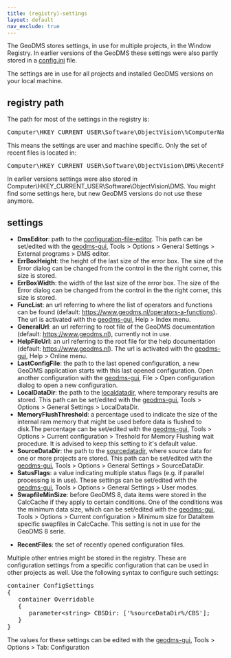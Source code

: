 ```yaml
---
title: (registry)-settings
layout: default
nav_exclude: true
---
```

The GeoDMS stores settings, in use for multiple projects, in the Window Registry. In earlier versions of the GeoDMS these settings were also partly stored in a [config.ini](config.ini) file.

The settings are in use for all projects and installed GeoDMS versions on your local machine.

## registry path

The path for most of the settings in the registry is: 
<pre>
Computer\HKEY_CURRENT_USER\Software\ObjectVision\%ComputerName%\GeoDMS.
</pre>

This means the settings are user and machine specific. Only the set of recent files is located in:
<pre>
Computer\HKEY_CURRENT_USER\Software\ObjectVision\DMS\RecentFiles 
</pre>

In earlier versions settings were also stored in Computer\\HKEY_CURRENT_USER\\Software\\ObjectVision\\DMS. You might find some settings here, but new GeoDMS versions do not use these anymore.

## settings

-   **DmsEditor**: path to the [configuration-file-editor](configuration-file-editor). This path can be set/edited with the [geodms-gui](geodms-gui), Tools > Options > General Settings > External programs > DMS editor.
-   **ErrBoxHeight**: the height of the last size of the error box. The size of the Error dialog can be changed from the control in the the right corner, this size is stored.
-   **ErrBoxWidth**: the width of the last size of the error box. The size of the Error dialog can be changed from the control in the the right corner, this size is stored.
-   **FuncList**: an url referring to where the list of operators and functions can be found (default: <https://www.geodms.nl/operators-a-functions>). The url is activated with the [geodms-gui](geodms-gui), Help > Index menu.
-   **GeneralUrl**: an url referring to root file of the GeoDMS documentation (default: <https://www.geodms.nl>), currently not in use.
-   **HelpFileUrl**: an url referring to the root file for the help documentation (default: <https://www.geodms.nl>). The url is activated with the [geodms-gui](geodms-gui), Help > Online menu.
-   **LastConfigFile**: the path to the last opened configuration, a new  GeoDMS applicatiion starts with this last opened configuration. Open another configuration with the [geodms-gui](geodms-gui), File > Open configuration dialog to open a new configuration.
-   **LocalDataDir**: the path to the [localdatadir](localdatadir), where temporary results are stored. This path can be set/edited with the [geodms-gui](geodms-gui), Tools > Options > General Settings > LocalDataDir.
-   **MemoryFlushThreshold**: a percentage used to indicate the size of the internal ram memory that might be used before data is flushed to disk.The percentage can be set/edited with the [geodms-gui](geodms-gui), Tools > Options > Current configuration > Treshold for Memory Flushing wait procedure. 
      It is advised to keep this setting to it's default value.
-   **SourceDataDir**: the path to the [sourcedatadir](sourcedatadir), where source data for one or more projects are stored. This path can be set/edited with  the [geodms-gui](geodms-gui), Tools > Options > General Settings > SourceDataDir.
-   **SatusFlags**: a value indicating multiple status flags (e.g. if parallel processing is in use). These settings can be set/edited with the [geodms-gui](geodms-gui), Tools > Options > General Settings > User modes.
-   **SwapfileMinSize**: before GeoDMS 8, data items were stored in the CalcCache if they apply to certain  conditions. One of the conditions was the minimum data size, which can be set/edited with the [geodms-gui](geodms-gui), Tools > Options > Current configuration > Minimum size for DataItem specific swapfiles in CalcCache.
      This setting is not in use for the GeoDMS 8 serie.
<!-- -->
-   **RecentFiles**: the set of recently opened configuration files.

Multiple other entries might be stored in the registry. These are configuration settings from a specific configuration that can be used in other projects as well. Use the following syntax to configure such settings:

<pre>
container ConfigSettings 
{
   container Overridable 
   {
      parameter&lt;string&gt; CBSDir: ['%sourceDataDir%/CBS'];
   }
}
</pre>

The values for these settings can be edited with the [geodms-gui](geodms-gui), Tools > Options > Tab: Configuration